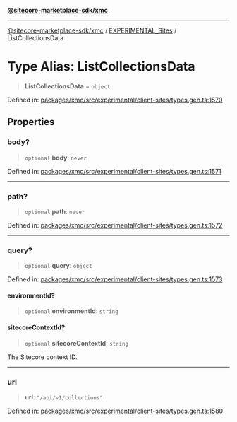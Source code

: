[**@sitecore-marketplace-sdk/xmc**](../../../../README.md)

***

[@sitecore-marketplace-sdk/xmc](../../../../README.md) / [EXPERIMENTAL\_Sites](../README.md) / ListCollectionsData

# Type Alias: ListCollectionsData

> **ListCollectionsData** = `object`

Defined in: [packages/xmc/src/experimental/client-sites/types.gen.ts:1570](https://github.com/Sitecore/marketplace-sdk/blob/main/packages/xmc/src/experimental/client-sites/types.gen.ts#L1570)

## Properties

### body?

> `optional` **body**: `never`

Defined in: [packages/xmc/src/experimental/client-sites/types.gen.ts:1571](https://github.com/Sitecore/marketplace-sdk/blob/main/packages/xmc/src/experimental/client-sites/types.gen.ts#L1571)

***

### path?

> `optional` **path**: `never`

Defined in: [packages/xmc/src/experimental/client-sites/types.gen.ts:1572](https://github.com/Sitecore/marketplace-sdk/blob/main/packages/xmc/src/experimental/client-sites/types.gen.ts#L1572)

***

### query?

> `optional` **query**: `object`

Defined in: [packages/xmc/src/experimental/client-sites/types.gen.ts:1573](https://github.com/Sitecore/marketplace-sdk/blob/main/packages/xmc/src/experimental/client-sites/types.gen.ts#L1573)

#### environmentId?

> `optional` **environmentId**: `string`

#### sitecoreContextId?

> `optional` **sitecoreContextId**: `string`

The Sitecore context ID.

***

### url

> **url**: `"/api/v1/collections"`

Defined in: [packages/xmc/src/experimental/client-sites/types.gen.ts:1580](https://github.com/Sitecore/marketplace-sdk/blob/main/packages/xmc/src/experimental/client-sites/types.gen.ts#L1580)
